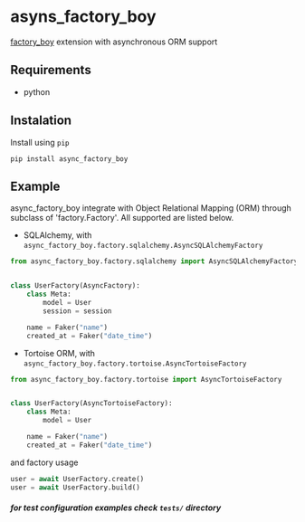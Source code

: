 # asyns_factory_boy
[factory_boy](https://github.com/FactoryBoy/factory_boy) extension with asynchronous ORM support

## Requirements
* python 

## Instalation

Install using `pip`
```
pip install async_factory_boy
```

## Example
async_factory_boy integrate with Object Relational Mapping (ORM) through subclass of 'factory.Factory'. All supported are listed below.

* SQLAlchemy, with `async_factory_boy.factory.sqlalchemy.AsyncSQLAlchemyFactory`

```python
from async_factory_boy.factory.sqlalchemy import AsyncSQLAlchemyFactory


class UserFactory(AsyncFactory):
    class Meta:
        model = User
        session = session

    name = Faker("name")
    created_at = Faker("date_time")
```


* Tortoise ORM, with `async_factory_boy.factory.tortoise.AsyncTortoiseFactory`


```python
from async_factory_boy.factory.tortoise import AsyncTortoiseFactory


class UserFactory(AsyncTortoiseFactory):
    class Meta:
        model = User

    name = Faker("name")
    created_at = Faker("date_time")
```

and factory usage

```python
user = await UserFactory.create()
user = await UserFactory.build()
```

##### for test configuration examples check `tests/` directory
